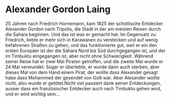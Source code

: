 # Alexander Gordon Laing

25 Jahren nach Friedrich Hornemann, kam 1825 der schottische Entdecker Alexander Gordon nach Tripolis, die Stadt in der am meisten Reisen durch die Sahara beginnen. Und das ist was er gemacht hat. Im Gegensatz zu Friedrich, liebte er mehr sich in Karawanen zu verstecken und auf wenig befahrenen Straßen zu gehen, und das funktionierte gut, weil er ein den ersten Europäer ist der die Sahara Nord bis Süd durchgegangen ist, und der im Timbuktu eingegangen ist, aber nicht ohne Schwierigkeit. Während seiner Reise hat er zwei Mal Piraten getroffen, und die zweite Mal wurde er 24 Mal verwundet. Sogar er überlebte, er wurde dann auch sterben, aber dieses Mal von dem Hand einem Pirat, der wollte dass Alexander gesagt habe dass Mohammed der gesendet von Gott war. Aber Alexander wollte nicht, also wurde er getötet.Nicht viel passiert dank seiner Entdeckungen, ausser dass ein französischer Entdecker auch nach Timbuktu gehen wird, und er wird wichtig sein...